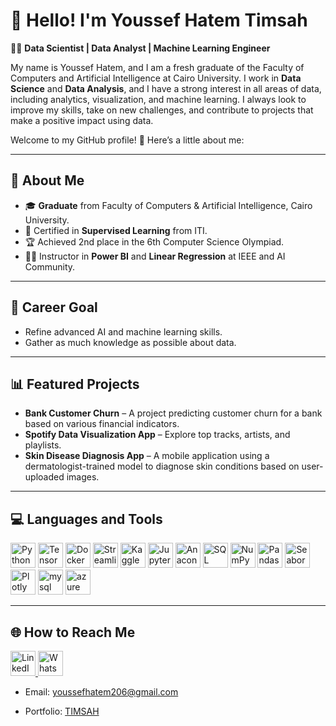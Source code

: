 # 👋 Hello! I'm Youssef Hatem Timsah  

👨‍💻 **Data Scientist | Data Analyst | Machine Learning Engineer**  

My name is Youssef Hatem, and I am a fresh graduate of the Faculty of Computers and Artificial Intelligence at Cairo University. I work in **Data Science** and **Data Analysis**, and I have a strong interest in all areas of data, including analytics, visualization, and machine learning. I always look to improve my skills, take on new challenges, and contribute to projects that make a positive impact using data.

Welcome to my GitHub profile! 🚀 Here’s a little about me:

---

## 💼 About Me  
- 🎓 **Graduate** from Faculty of Computers & Artificial Intelligence, Cairo University.  
- 🏅 Certified in **Supervised Learning** from ITI.  
- 🏆 Achieved 2nd place in the 6th Computer Science Olympiad.  
- 👨‍🏫 Instructor in **Power BI** and **Linear Regression** at IEEE and AI Community.  

---

## 🎯 Career Goal  
- Refine advanced AI and machine learning skills.  
- Gather as much knowledge as possible about data.  

---

## 📊 Featured Projects  
- **Bank Customer Churn** – A project predicting customer churn for a bank based on various financial indicators.  
- **Spotify Data Visualization App** – Explore top tracks, artists, and playlists.  
- **Skin Disease Diagnosis App** – A mobile application using a dermatologist-trained model to diagnose skin conditions based on user-uploaded images.  

---

## 💻 Languages and Tools  
<p align="left">
  <img src="https://cdn.jsdelivr.net/gh/devicons/devicon/icons/python/python-original.svg" alt="Python" width="40" height="40"/> 
  <img src="https://cdn.jsdelivr.net/gh/devicons/devicon/icons/tensorflow/tensorflow-original.svg" alt="TensorFlow" width="40" height="40"/> 
  <img src="https://cdn.jsdelivr.net/gh/devicons/devicon/icons/docker/docker-original.svg" alt="Docker" width="40" height="40"/>
  <img src="https://cdn.jsdelivr.net/gh/devicons/devicon/icons/streamlit/streamlit-original.svg" alt="Streamlit" width="40" height="40"/>
  <img src="https://cdn.jsdelivr.net/gh/devicons/devicon/icons/kaggle/kaggle-original.svg" alt="Kaggle" width="40" height="40"/>
  <img src="https://cdn.jsdelivr.net/gh/devicons/devicon/icons/jupyter/jupyter-original.svg" alt="Jupyter" width="40" height="40"/>
  <img src="https://cdn.jsdelivr.net/gh/devicons/devicon/icons/anaconda/anaconda-original.svg" alt="Anaconda" width="40" height="40"/>
  <img src="https://cdn.jsdelivr.net/gh/devicons/devicon/icons/sqlite/sqlite-original.svg" alt="SQL" width="40" height="40"/>
  <img src="https://cdn.jsdelivr.net/gh/devicons/devicon/icons/numpy/numpy-original.svg" alt="NumPy" width="40" height="40"/>
  <img src="https://cdn.jsdelivr.net/gh/devicons/devicon/icons/pandas/pandas-original.svg" alt="Pandas" width="40" height="40"/>
  <img src="https://seaborn.pydata.org/_static/logo-wide-lightbg.svg" alt="Seaborn" width="40" height="40"/>
  <img src="https://cdn.jsdelivr.net/gh/devicons/devicon/icons/plotly/plotly-original.svg" alt="Plotly" width="40" height="40"/>
  <img src="https://cdn.jsdelivr.net/gh/devicons/devicon/icons/mysql/mysql-original.svg" height="40" width="40" alt="mysql logo"  />
  <img src="https://cdn.jsdelivr.net/gh/devicons/devicon/icons/azure/azure-original.svg" height="40" width="40" alt="azure logo"  />
</p>

---
## 🌐 How to Reach Me  
<p align="left">
  <a href="https://www.linkedin.com/in/youssef-hatem-244b6b207/">
    <img src="https://cdn.jsdelivr.net/gh/devicons/devicon/icons/linkedin/linkedin-original.svg" alt="LinkedIn" width="40" height="40"/>
  </a>
  <a href="https://wa.me/201128252206">
    <img src="https://upload.wikimedia.org/wikipedia/commons/6/6b/WhatsApp.svg" alt="WhatsApp" width="40" height="40"/>
  </a>
  
</p>

- Email: youssefhatem206@gmail.com  

- Portfolio: [TIMSAH](https://yousseftimsah.github.io/Portfolio/)  
